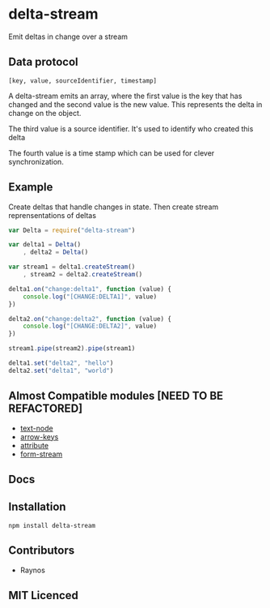 # delta-stream

Emit deltas in change over a stream

## Data protocol

`[key, value, sourceIdentifier, timestamp]`

A delta-stream emits an array, where the first value is the key that has changed and the second value is the new value. This represents the delta in change on the object.

The third value is a source identifier. It's used to identify who created this delta

The fourth value is a time stamp which can be used for clever synchronization. 

## Example

Create deltas that handle changes in state. Then create stream reprensentations of deltas

``` js
var Delta = require("delta-stream")

var delta1 = Delta()
    , delta2 = Delta()

var stream1 = delta1.createStream()
    , stream2 = delta2.createStream()

delta1.on("change:delta1", function (value) {
    console.log("[CHANGE:DELTA1]", value)
})

delta2.on("change:delta2", function (value) {
    console.log("[CHANGE:DELTA2]", value)
})

stream1.pipe(stream2).pipe(stream1)

delta1.set("delta2", "hello")
delta2.set("delta1", "world")
```

## Almost Compatible modules [NEED TO BE REFACTORED]

 - [text-node][2]
 - [arrow-keys][3]
 - [attribute][4]
 - [form-stream][6]

## Docs
 


## Installation

`npm install delta-stream`

## Contributors

 - Raynos

## MIT Licenced

  [1]: https://lh6.googleusercontent.com/-OXMjXDcB6VM/UDltmdpD5pI/AAAAAAAAAIw/CEIrnD6k3v8/s408/12+-+1
  [2]: https://github.com/Raynos/text-node
  [3]: https://github.com/Raynos/arrow-keys
  [4]: https://github.com/Raynos/attribute
  [6]: https://github.com/Raynos/form-stream